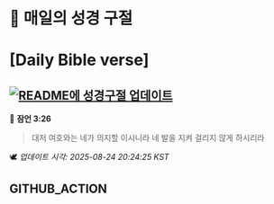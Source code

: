 # 🙏 매일의 성경 구절
# [Daily Bible verse]
## [![README에 성경구절 업데이트](https://github.com/DONGSUKA/first_test/actions/workflows/update-readme-bible.yml/badge.svg)](https://github.com/DONGSUKA/first_test/actions/workflows/update-readme-bible.yml)
<!-- START_BIBLE_VERSE -->
📖 **잠언 3:26**
> 대저 여호와는 네가 의지할 이시니라 네 발을 지켜 걸리지 않게 하시리라

🕊️ _업데이트 시각: 2025-08-24 20:24:25 KST_
  <!-- END_BIBLE_VERSE -->
## GITHUB_ACTION

